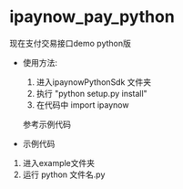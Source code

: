# ipaynow_pay_python
现在支付交易接口demo python版


* 使用方法:

   1. 进入ipaynowPythonSdk 文件夹
   2. 执行 "python setup.py install"
   3. 在代码中 import ipaynow 
   
  参考示例代码
 * 示例代码
 1. 进入example文件夹
 2. 运行 python 文件名.py  
 
